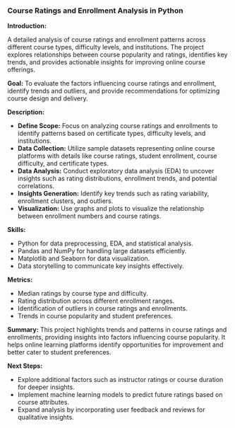 ### Course Ratings and Enrollment Analysis in Python

**Introduction:**

   A detailed analysis of course ratings and enrollment patterns across different course types, 
   difficulty levels, and institutions. The project explores relationships between course 
   popularity and ratings, identifies key trends, and provides actionable insights for improving 
   online course offerings.
  
**Goal:**
   To evaluate the factors influencing course ratings and enrollment, identify trends and 
   outliers, and provide recommendations for optimizing course design and delivery.

**Description:**
   - **Define Scope:** Focus on analyzing course ratings and enrollments to identify patterns 
        based on certificate types, difficulty levels, and institutions.
   - **Data Collection:** Utilize sample datasets representing online course platforms with 
       details like course ratings, student enrollment, course difficulty, and certificate types.
   - **Data Analysis:** Conduct exploratory data analysis (EDA) to uncover insights such as rating 
       distributions, enrollment trends, and potential correlations.
   - **Insights Generation:** Identify key trends such as rating variability, enrollment clusters, 
       and outliers.
   - **Visualization:** Use graphs and plots to visualize the relationship between enrollment 
       numbers and course ratings.
     
**Skills:**
   - Python for data preprocessing, EDA, and statistical analysis.
   - Pandas and NumPy for handling large datasets efficiently.
   - Matplotlib and Seaborn for data visualization.
   - Data storytelling to communicate key insights effectively.
     
**Metrics:**
   - Median ratings by course type and difficulty.
   - Rating distribution across different enrollment ranges.
   - Identification of outliers in course ratings and enrollments.
   - Trends in course popularity and student preferences.

**Summary:**
   This project highlights trends and patterns in course ratings and enrollments, providing 
   insights into factors influencing course popularity. It helps online learning platforms 
   identify opportunities for improvement and better cater to student preferences.

**Next Steps:**
   - Explore additional factors such as instructor ratings or course duration for deeper insights.
   - Implement machine learning models to predict future ratings based on course attributes.
   - Expand analysis by incorporating user feedback and reviews for qualitative insights.


